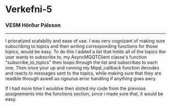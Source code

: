 # Verkefni-5

### VESM Hörður Pálsson
------ 

I prioratized scalabilty and ease of use. I was very cognizant of making sure subscribing to topics and then writing corresponding functions for those topics, would be easy. To do this I added a list that holds all of the topics the user wants to subscribe to, my AsyncMQQTClient classe's function "subscribe_to_topics" then loops through the list and subscribes to each one. Then once your up and running my Mqqt_callback function decodes and reacts to messages sent to the topics, while making sure that they are readble through aswell as rigourus error handling if anything goes awry.

If I had more time I wouldve then sloted my code from the previous assignements into the functions section, since i made sure that, it would be easy.
